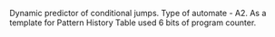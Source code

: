 Dynamic predictor of conditional jumps. Type of automate - A2. As a template for Pattern History Table used 6 bits of program counter.
